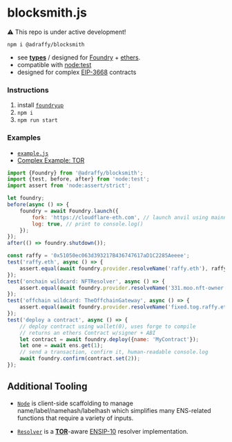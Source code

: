 # blocksmith.js

⚠️ This repo is under active development!

`npm i @adraffy/blocksmith`

* see [**types**](./dist/index.d.ts) / designed for [Foundry](https://github.com/foundry-rs/foundry) + [ethers](https://github.com/ethers-io/ethers.js).
* compatible with [node:test](https://nodejs.org/api/test.html)
* designed for complex [EIP-3668](https://eips.ethereum.org/EIPS/eip-3668) contracts

### Instructions

1. install [`foundryup`](https://book.getfoundry.sh/getting-started/installation)
1. `npm i`
1. `npm run start`

### Examples

* [`example.js`](./test/example.js)
* [Complex Example: TOR ](https://github.com/resolverworks/TheOffchainResolver.sol/blob/main/test/test.js)

```js
import {Foundry} from '@adraffy/blocksmith';
import {test, before, after} from 'node:test';
import assert from 'node:assert/strict';

let foundry;
before(async () => {
    foundry = await Foundry.launch({
        fork: 'https://cloudflare-eth.com', // launch anvil using mainnet fork
        log: true, // print to console.log()
    });
});
after(() => foundry.shutdown());

const raffy = '0x51050ec063d393217B436747617aD1C2285Aeeee';
test('raffy.eth', async () => {
    assert.equal(await foundry.provider.resolveName('raffy.eth'), raffy);
});
test('onchain wildcard: NFTResolver', async () => {
    assert.equal(await foundry.provider.resolveName('331.moo.nft-owner.eth'), raffy);
});
test('offchain wildcard: TheOffchainGateway', async () => {
    assert.equal(await foundry.provider.resolveName('fixed.tog.raffy.eth'), raffy);
});
test('deploy a contract', async () => {
    // deploy contract using wallet(0), uses forge to compile
    // returns an ethers Contract w/signer + ABI
    let contract = await foundry.deploy({name: 'MyContract'});
    let one = await ens.get(1);
    // send a transaction, confirm it, human-readable console.log
    await foundry.confirm(contract.set(2));
});
```

## Additional Tooling

* [`Node`](./src/Node.js) is client-side scaffolding to manage name/label/namehash/labelhash which simplifies many ENS-related functions that require a variety of inputs.

* [`Resolver`](./src/Resolver.js) is a [**TOR**](https://github.com/resolverworks/TheOffchainResolver.sol)-aware [ENSIP-10](https://docs.ens.domains/ensip/10) resolver implementation.
